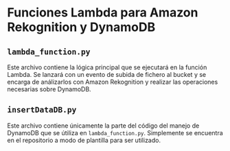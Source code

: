 # Funciones Lambda para Amazon Rekognition y DynamoDB

## `lambda_function.py`
Este archivo contiene la lógica principal que se ejecutará en la función Lambda. Se lanzará con un evento de subida de fichero al bucket y se encarga de análizarlos con Amazon Rekognition y realizar las operaciones necesarias sobre DynamoDB.

## `insertDataDB.py`
Este archivo contiene únicamente la parte del código del manejo de DynamoDB que se útiliza en `lambda_function.py`. Simplemente se encuentra en el repositorio a modo de plantilla para ser utilizado.

